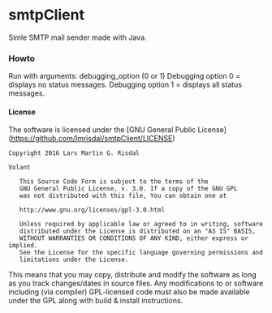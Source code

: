 # **smtpClient**
Simle SMTP mail sender made with Java.

### Howto
Run with arguments: <hostname> debugging_option (0 or 1)
Debugging option 0 = displays no status messages.
Debugging option 1 = displays all status messages.


#### License
The software is licensed under the [GNU General Public License] (https://github.com/lmrisdal/smtpClient/LICENSE)
````
Copyright 2016 Lars Martin G. Risdal

Volant

   This Source Code Form is subject to the terms of the 
   GNU General Public License, v. 3.0. If a copy of the GNU GPL 
   was not distributed with this file, You can obtain one at 
   
   http://www.gnu.org/licenses/gpl-3.0.html
   
   Unless required by applicable law or agreed to in writing, software
   distributed under the License is distributed on an "AS IS" BASIS,
   WITHOUT WARRANTIES OR CONDITIONS OF ANY KIND, either express or implied.
   See the License for the specific language governing permissions and
   limitations under the License.
````
This means that you may copy, distribute and modify the software as long as you track changes/dates in source files. Any modifications to or software including (via compiler) GPL-licensed code must also be made available under the GPL along with build & install instructions.
